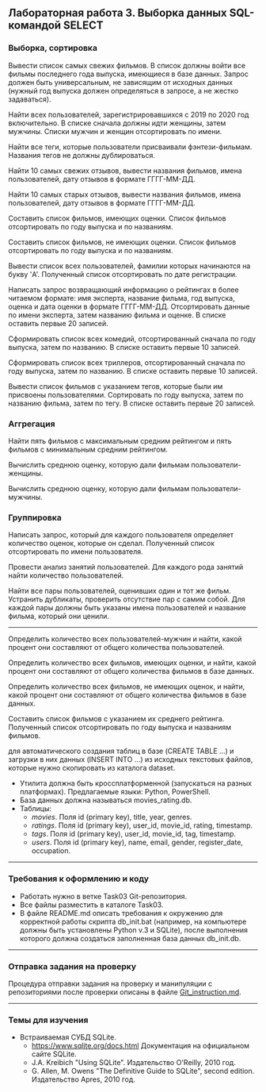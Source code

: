 ## Лабораторная работа 3. Выборка данных SQL-командой SELECT

### Выборка, сортировка
Вывести список самых свежих фильмов. В список должны войти все фильмы последнего года выпуска, имеющиеся в базе данных. Запрос должен быть универсальным, не зависящим от исходных данных (нужный год выпуска должен определяться в запросе, а не жестко задаваться).

Найти всех пользователей, зарегистрировавшихся с 2019 по 2020 год включительно. В списке сначала должны идти женщины, затем мужчины. Списки мужчин и женщин отсортировать по имени.

Найти все теги, которые пользователи присваивали фэнтези-фильмам. Названия тегов не должны дублироваться.

Найти 10 самых свежих отзывов, вывести названия фильмов, имена пользователей, дату отзывов в формате ГГГГ-ММ-ДД.

Найти 10 самых старых отзывов, вывести названия фильмов, имена пользователей, дату отзывов в формате ГГГГ-ММ-ДД.

Составить список фильмов, имеющих оценки. Список фильмов отсортировать по году выпуска и по названиям.

Составить список фильмов, не имеющих оценки. Список фильмов отсортировать по году выпуска и по названиям.

Вывести список всех пользователей, фамилии которых начинаются на букву 'A'. Полученный список отсортировать по дате регистрации.

Написать запрос возвращающий информацию о рейтингах в более читаемом формате: имя эксперта, название фильма, год выпуска, оценка и дата оценки в формате ГГГГ-ММ-ДД. Отсортировать данные по имени эксперта, затем названию фильма и оценке. В списке оставить первые 20 записей.

Сформировать список всех комедий, отсортированный сначала по году выпуска, затем по названию. В списке оставить первые 10 записей.

Сформировать список всех триллеров, отсортированный сначала по году выпуска, затем по названию. В списке оставить первые 10 записей.

Вывести список фильмов с указанием тегов, которые были им присвоены пользователями. Сортировать по году выпуска, затем по названию фильма, затем по тегу. В списке оставить первые 20 записей.

### Аггрегация

Найти пять фильмов с максимальным средним рейтингом и пять фильмов с минимальным средним рейтингом.

Вычислить среднюю оценку, которую дали фильмам пользователи-женщины.

Вычислить среднюю оценку, которую дали фильмам пользователи-мужчины.

### Группировка

Написать запрос, который для каждого пользователя определяет количество оценок, которые он сделал. Полученный список отсортировать по имени пользователя.

Провести анализ занятий пользователей. Для каждого рода занятий найти количество пользователей.

Найти все пары пользователей, оценивших один и тот же фильм. Устранить дубликаты, проверить отсутствие пар с самим собой. Для каждой пары должны быть указаны имена пользователей и название фильма, который они ценили.

--------------------------------------------------
Определить количество всех пользователей-мужчин и найти, какой процент они составляют от общего количества пользователей.

Определить количество всех фильмов, имеющих оценки, и найти, какой процент они составляют от общего количества фильмов в базе данных.

Определить количество всех фильмов, не имеющих оценок, и найти, какой процент они составляют от общего количества фильмов в базе данных.


Составить список фильмов с указанием их среднего рейтинга. Полученный список отсортировать по году выпуска и названиям фильмов.





для автоматического создания таблиц в базе (CREATE TABLE ...)  и загрузки в них данных (INSERT INTO ...)  из исходных текстовых файлов, которые нужно скопировать из каталога dataset. 
* Утилита должна быть кроссплатформенной (запускаться на разных платформах). Предлагаемые языки: Python, PowerShell. 
* База данных должна называться movies_rating.db.
* Таблицы: 
    * *movies*. Поля id (primary key), title, year, genres.
    * *ratings*. Поля id (primary key), user_id, movie_id, rating, timestamp.
    * *tags*. Поля id (primary key), user_id, movie_id, tag, timestamp.
    * *users*. Поля id (primary key), name, email, gender, register_date, occupation.


* * *
### Требования к оформлению и коду
* Работать нужно в ветке Task03 Git-репозитория.
* Все файлы разместить в каталоге Task03.
* В файле README.md описать требования к окружению для корректной работы скрипта db_init.bat (например, на компьютере должны быть установлены Python v.3 и SQLite), после выполнения которого должна создаться заполненная база данных db_init.db.

* * *

### Отправка задания на проверку
Процедура отправки задания на проверку и манипуляции с репозиториями после проверки описаны в файле [Git_instruction.md](Git_instruction.md).

* * *
### Темы для изучения
* Встраиваемая СУБД SQLite.
    * <https://www.sqlite.org/docs.html> Документация на официальном сайте SQLite.
    * J.A. Kreibich "Using SQLite". Издательство O'Reilly, 2010 год.
    * G. Allen, M. Owens "The Definitive Guide to SQLite", second edition. Издательство Apres, 2010 год.
